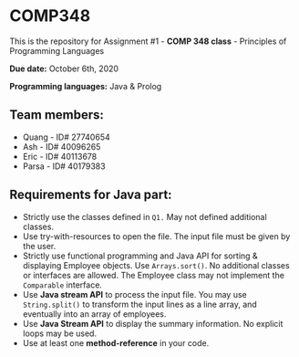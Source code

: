 # COMP348

This is the repository for Assignment #1 - **COMP 348 class** - Principles of Programming Languages

**Due date:** October 6th, 2020

**Programming languages:** Java & Prolog



## Team members:
- Quang - ID# 27740654
- Ash - ID# 40096265
- Eric - ID# 40113678
- Parsa - ID# 40179383



## Requirements for Java part:
- Strictly use the classes defined in `Q1.` May not defined additional classes.
- Use try-with-resources to open the file. The input file must be given by the user.
- Strictly use functional programming and Java API for sorting & displaying Employee objects. Use `Arrays.sort()`. No additional classes or interfaces are allowed. The Employee class may not implement the `Comparable` interface.
- Use **Java stream API** to process the input file. You may use `String.split()` to transform the input lines as a line array, and eventually into an array of employees.
- Use **Java Stream API** to display the summary information. No explicit loops may be used.
- Use at least one **method-reference** in your code.


